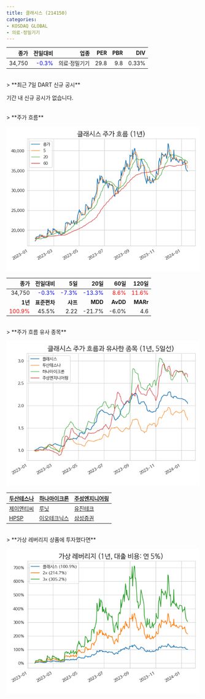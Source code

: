 ```yaml
---
title: 클래시스 (214150)
categories:
- KOSDAQ GLOBAL
- 의료·정밀기기
---
```


|**종가**|**전일대비**|**업종**|**PER**|**PBR**|**DIV**|
|-------:|-----------:|-------:|------:|------:|------:|
|34,750|<span style="color: blue">-0.3%</span>|의료·정밀기기|29.8|9.8|0.33%|

<!-- more -->

<br>
> **최근 7일 DART 신규 공시<a id="dart"></a>**

기간 내 신규 공시가 없습니다.

<br>
> **주가 흐름<a id="price"></a>**

![214150](/assets/images/stock/214150.png)

|**종가**|**전일대비**|**5일**|**20일**|**60일**|**120일**|
|-------:|-----------:|------:|-------:|-------:|--------:|
| 34,750 | <span style="color: blue">-0.3%</span> | <span style="color: blue">-7.3%</span> | <span style="color: blue">-13.3%</span> | <span style="color: red">8.6%</span> | <span style="color: red">11.6%</span> |
|**1년**|**표준편차**|**샤프**|**MDD**|**AvDD**|**MARr**|
| <span style="color: red">100.9%</span> | 45.5% | 2.22 | -21.7% | -6.0% | 4.6 |

<br>
> **주가 흐름 유사 종목<a id="corr"></a>**

![214150](/assets/images/stock/214150_corr.png)

| [두산테스나](/131970/) | [하나마이크론](/067310/) | [주성엔지니어링](/036930/) |
|:---------------------------------------|:---------------------------------------|:---------------------------------------|
| [제이앤티씨](/204270/) | [루닛](/328130/) | [유진테크](/084370/) |
| [HPSP](/403870/) | [이오테크닉스](/039030/) | [삼성증권](/016360/) |

<br>
> **가상 레버리지 상품에 투자했다면<a id="2x"></a>**

![214150](/assets/images/stock/214150_2x.png)

[^corr]: 상관계수를 이용하여 분석하였습니다.